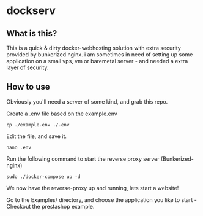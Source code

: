 # dockserv



## What is this?

This is a quick & dirty docker-webhosting solution with extra security provided by bunkerized nginx. i am sometimes in need of setting up some application on a small vps, vm or baremetal server - and needed a extra layer of security.


## How to use

Obviously you'll need a server of some kind, and grab this repo.

Create a .env file based on the example.env

``cp ./example.env ./.env``

Edit the file, and save it.

``nano .env``

Run the following command to start the reverse proxy server (Bunkerized-nginx)

``sudo ./docker-compose up -d``

We now have the reverse-proxy up and running, lets start a website!

Go to the Examples/ directory, and choose the application you like to start - Checkout the prestashop example.

